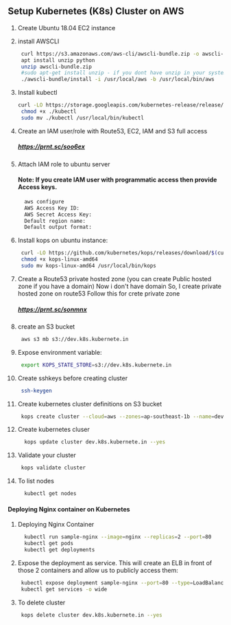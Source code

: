 
## Setup Kubernetes (K8s) Cluster on AWS


1. Create Ubuntu 18.04 EC2 instance
1. install AWSCLI
   ```sh  
    curl https://s3.amazonaws.com/aws-cli/awscli-bundle.zip -o awscli-bundle.zip
    apt install unzip python
    unzip awscli-bundle.zip
    #sudo apt-get install unzip - if you dont have unzip in your system
    ./awscli-bundle/install -i /usr/local/aws -b /usr/local/bin/aws
    ```
    
1. Install kubectl
   ```sh
   curl -LO https://storage.googleapis.com/kubernetes-release/release/$(curl -s https://storage.googleapis.com/kubernetes-release/release/stable.txt)/bin/linux/amd64/kubectl
    chmod +x ./kubectl
    sudo mv ./kubectl /usr/local/bin/kubectl
   ```
1. Create an IAM user/role  with Route53, EC2, IAM and S3 full access
    ##### https://prnt.sc/soo6ex
1. Attach IAM role to ubuntu server

    #### Note: If you create IAM user with programmatic access then provide Access keys. 
   ```sh 
     aws configure
     AWS Access Key ID:
     AWS Secret Access Key:
     Default region name:
     Default output format:
    ```
1. Install kops on ubuntu instance:
   ```sh
    curl -LO https://github.com/kubernetes/kops/releases/download/$(curl -s https://api.github.com/repos/kubernetes/kops/releases/latest | grep tag_name | cut -d '"' -f 4)/kops-linux-amd64
    chmod +x kops-linux-amd64
    sudo mv kops-linux-amd64 /usr/local/bin/kops
    ```
1. Create a Route53 private hosted zone (you can create Public hosted zone if you have a domain)
   Now i don't have domain So, I create private hosted zone on route53
   Follow this for crete private zone
   ##### https://prnt.sc/sonmnx

1. create an S3 bucket 
   ```sh
    aws s3 mb s3://dev.k8s.kubernete.in
   ```
1. Expose environment variable:
   ```sh 
    export KOPS_STATE_STORE=s3://dev.k8s.kubernete.in
   ```
1. Create sshkeys before creating cluster
   ```sh
    ssh-keygen
   ```
1. Create kubernetes cluster definitions on S3 bucket 
   ```sh 
    kops create cluster --cloud=aws --zones=ap-southeast-1b --name=dev.k8s.kubernete.in --dns-zone=valaxy.in --dns private
    ```
1. Create kubernetes cluser
    ```sh 
      kops update cluster dev.k8s.kubernete.in --yes
     ```
1. Validate your cluster 
     ```sh 
      kops validate cluster
    ```

1. To list nodes
   ```sh 
     kubectl get nodes 
   ```

#### Deploying Nginx container on Kubernetes 
1. Deploying Nginx Container
    ```sh 
      kubectl run sample-nginx --image=nginx --replicas=2 --port=80
      kubectl get pods
      kubectl get deployments
   ```
   
1. Expose the deployment as service. This will create an ELB in front of those 2 containers and allow us to publicly access them:
   ```sh 
    kubectl expose deployment sample-nginx --port=80 --type=LoadBalancer
    kubectl get services -o wide
    ```
 1. To delete cluster
    ```sh
     kops delete cluster dev.k8s.kubernete.in --yes
    ```
